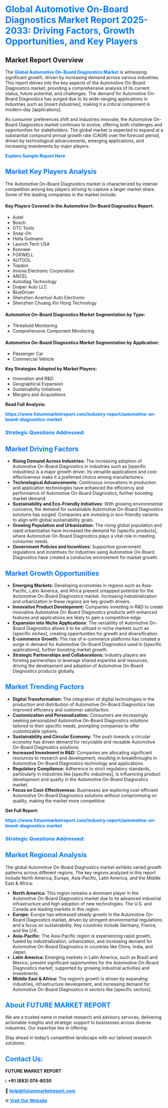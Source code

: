 <h1 style="color: #007BFF;">Global Automotive On-Board Diagnostics Market Report 2025-2033: Driving Factors, Growth Opportunities, and Key Players</h1>

<section id="overview">
<h2>Market Report Overview</h2>
<p>The <a href="https://www.futuremarketreport.com/industry-report/automotive-on-board-diagnostics-market" style="color: #007BFF; text-decoration: none;"><strong>Global Automotive On-Board Diagnostics Market</strong></a> is witnessing significant growth, driven by increasing demand across various industries. This report delves into the key aspects of the Automotive On-Board Diagnostics market, providing a comprehensive analysis of its current status, future potential, and challenges. The demand for Automotive On-Board Diagnostics has surged due to its wide-ranging applications in industries such as [insert industries], making it a critical component in modern-day [applications].</p>
<p>As consumer preferences shift and industries innovate, the Automotive On-Board Diagnostics market continues to evolve, offering both challenges and opportunities for stakeholders. The global market is expected to expand at a substantial compound annual growth rate (CAGR) over the forecast period, driven by technological advancements, emerging applications, and increasing investments by major players.</p>
</section>

<section id="overview">
<p><a href="https://www.futuremarketreport.com/request-sample/reportId=48212" style="color: #007BFF; text-decoration: none;"><strong>Explore Sample Report Here</strong></a></p>
</section>

<section id="key-players">
<h2 style="color: #007BFF;">Market Key Players Analysis</h2>
<p>The Automotive On-Board Diagnostics market is characterized by intense competition among key players striving to capture a larger market share. Some of the leading companies in the market include:</p>
<h4>Key Players Covered in the Automotive On-Board Diagnostics Report:</h4>
<ul><li>Autel</li><li>Bosch</li><li>OTC Tools</li><li>Snap-On</li><li>Hella Gutmann</li><li>Launch Tech USA</li><li>Konnwei</li><li>FOXWELL</li><li>AUTOOL</li><li>Topdon</li><li>Innova Electronic Corporation</li><li>ANCEL</li><li>Autodiag Technology</li><li>Draper Auto LLC</li><li>BlueDriver</li><li>Shenzhen Acartool Auto Electronic</li><li>Shenzhen Chuang Xin Hong Technology</li></ul>
<h4>Automotive On-Board Diagnostics Market Segmentation by Type:</h4>
<ul><li>Threshold Monitoring</li><li>Comprehensive Component Monitoring</li></ul>

<h4>Automotive On-Board Diagnostics Market Segmentation by Application:</h4>
<ul><li>Passenger Car</li><li>Commercial Vehicle</li></ul>
<p><strong>Key Strategies Adopted by Market Players:</strong></p>
<ul>
<li>Innovation and R&D</li>
<li>Geographical Expansion</li>
<li>Sustainability Initiatives</li>
<li>Mergers and Acquisitions</li>
</ul>
</section>

<section>
<p><strong>Read Full Analysis: </strong></p><a href="https://www.futuremarketreport.com/industry-report/automotive-on-board-diagnostics-market" style="color: #007BFF; text-decoration: none;"><strong>https://www.futuremarketreport.com/industry-report/automotive-on-board-diagnostics-market</strong></a>
<h3 style="color: #007BFF;">Strategic Questions Addressed:</h3>
</section>

<section id="driving-factors">
<h2 style="color: #007BFF;">Market Driving Factors</h2>
<ul>
<li><strong>Rising Demand Across Industries:</strong> The increasing adoption of Automotive On-Board Diagnostics in industries such as [specific industries] is a major growth driver. Its versatile applications and cost-effectiveness make it a preferred choice among manufacturers.</li>
<li><strong>Technological Advancements:</strong> Continuous innovations in production and application technologies have enhanced the efficiency and performance of Automotive On-Board Diagnostics, further boosting market demand.</li>
<li><strong>Sustainability and Eco-Friendly Initiatives:</strong> With growing environmental concerns, the demand for sustainable Automotive On-Board Diagnostics solutions has surged. Companies are investing in eco-friendly variants to align with global sustainability goals.</li>
<li><strong>Growing Population and Urbanization:</strong> The rising global population and rapid urbanization have increased the demand for [specific products], where Automotive On-Board Diagnostics plays a vital role in meeting consumer needs.</li>
<li><strong>Government Policies and Incentives:</strong> Supportive government regulations and incentives for industries using Automotive On-Board Diagnostics have created a conducive environment for market growth.</li>
</ul>
</section>

<section id="growth-opportunities">
<h2 style="color: #007BFF;">Market Growth Opportunities</h2>
<ul>
<li><strong>Emerging Markets:</strong> Developing economies in regions such as Asia-Pacific, Latin America, and Africa present untapped potential for the Automotive On-Board Diagnostics market. Increasing industrialization and urbanization in these regions are key growth drivers.</li>
<li><strong>Innovative Product Development:</strong> Companies investing in R&D to create innovative Automotive On-Board Diagnostics products with enhanced features and applications are likely to gain a competitive edge.</li>
<li><strong>Expansion into Niche Applications:</strong> The versatility of Automotive On-Board Diagnostics allows it to be utilized in niche markets such as [specific niches], creating opportunities for growth and diversification.</li>
<li><strong>E-commerce Growth:</strong> The rise of e-commerce platforms has created a surge in demand for Automotive On-Board Diagnostics used in [specific applications], further boosting market growth.</li>
<li><strong>Strategic Partnerships and Collaborations:</strong> Industry players are forming partnerships to leverage shared expertise and resources, driving the development and adoption of Automotive On-Board Diagnostics products globally.</li>
</ul>
</section>

<section id="trending-factors">
<h2 style="color: #007BFF;">Market Trending Factors</h2>
<ul>
<li><strong>Digital Transformation:</strong> The integration of digital technologies in the production and distribution of Automotive On-Board Diagnostics has improved efficiency and customer satisfaction.</li>
<li><strong>Customization and Personalization:</strong> Consumers are increasingly seeking personalized Automotive On-Board Diagnostics solutions tailored to their specific needs, prompting companies to offer customizable options.</li>
<li><strong>Sustainability and Circular Economy:</strong> The push towards a circular economy has driven demand for recyclable and reusable Automotive On-Board Diagnostics solutions.</li>
<li><strong>Increased Investment in R&D:</strong> Companies are allocating significant resources to research and development, resulting in breakthroughs in Automotive On-Board Diagnostics technology and applications.</li>
<li><strong>Regulatory Compliance:</strong> Adherence to strict regulatory standards, particularly in industries like [specific industries], is influencing product development and quality in the Automotive On-Board Diagnostics market.</li>
<li><strong>Focus on Cost-Effectiveness:</strong> Businesses are exploring cost-efficient Automotive On-Board Diagnostics solutions without compromising on quality, making the market more competitive.</li>
</ul>
</section>

<section>
<p><strong>Get Full Report: </strong></p><a href="https://www.futuremarketreport.com/industry-report/automotive-on-board-diagnostics-market" style="color: #007BFF; text-decoration: none;"><strong>https://www.futuremarketreport.com/industry-report/automotive-on-board-diagnostics-market</strong></a>
<h3 style="color: #007BFF;">Strategic Questions Addressed:</h3>
</section>


<section id="regional-analysis">
<h2 style="color: #007BFF;">Market Regional Analysis</h2>
<p>The global Automotive On-Board Diagnostics market exhibits varied growth patterns across different regions. The key regions analyzed in this report include North America, Europe, Asia-Pacific, Latin America, and the Middle East & Africa:</p>
<ul>
<li><strong>North America:</strong> This region remains a dominant player in the Automotive On-Board Diagnostics market due to its advanced industrial infrastructure and high adoption of new technologies. The U.S. and Canada are leading markets in this region.</li>
<li><strong>Europe:</strong> Europe has witnessed steady growth in the Automotive On-Board Diagnostics market, driven by stringent environmental regulations and a focus on sustainability. Key countries include Germany, France, and the U.K.</li>
<li><strong>Asia-Pacific:</strong> The Asia-Pacific region is experiencing rapid growth, fueled by industrialization, urbanization, and increasing demand for Automotive On-Board Diagnostics in countries like China, India, and Japan.</li>
<li><strong>Latin America:</strong> Emerging markets in Latin America, such as Brazil and Mexico, present significant opportunities for the Automotive On-Board Diagnostics market, supported by growing industrial activities and investments.</li>
<li><strong>Middle East & Africa:</strong> The region’s growth is driven by expanding industries, infrastructure development, and increasing demand for Automotive On-Board Diagnostics in sectors like [specific sectors].</li>
</ul>
</section>

<footer>
<h2 style="color: #007BFF;">About FUTURE MARKET REPORT</h2>
<p>We are a trusted name in market research and advisory services, delivering actionable insights and strategic support to businesses across diverse industries. Our expertise lies in offering:</p>

<p>Stay ahead in today’s competitive landscape with our tailored research solutions.</p>

<h2 style="color: #007BFF;">Contact Us:</h2>
<p><strong>FUTURE MARKET REPORT</strong></p>
<p>📞 <strong>+91 (883) 074-8030</strong></p>
<p>📧 <strong><a href="mailto:help@futuremarketreport.com" style="color: #007BFF;">help@futuremarketreport.com</a></strong></p>
<p>🌐 <strong><a href="https://www.futuremarketreport.com/" style="color: #007BFF;">Visit Our Website</a></strong></p>
</footer>